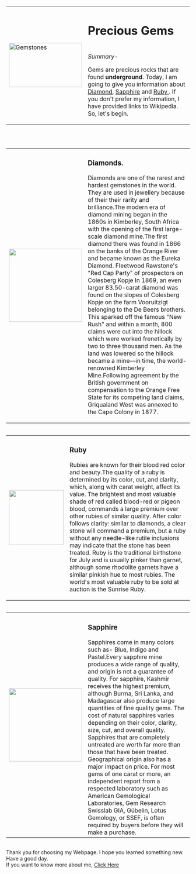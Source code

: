 <!DOCTYPE html>
<html lang="en" dir="ltr">
  <head>
    <meta charset="utf-8">
    <title>Precious Gems</title>
  </head>
  <style>

  body {
    background-color: #BCE6EB;
  }
  hr {
    background-color:white ;
    border-style: none;
  }
  </style>
<body>
<table>
<td><img src="https://external-content.duckduckgo.com/iu/?u=https%3A%2F%2Ftse2.mm.bing.net%2Fth%3Fid%3DOIP.TWYcZbHpAoKQ-8EceBE4JgHaHa%26pid%3DApi&f=1" width="200" height="121"alt="Gemstones"></td>
<td><h1>Precious Gems</h1>
<br>
<em>Summary-</em>
<p>Gems are precious rocks that are found <strong>underground</strong>. Today, I am
going to give you information about <a href="https://en.wikipedia.org/wiki/Diamond">Diamond</a>, <a href="https://en.wikipedia.org/wiki/Sapphire">Sapphire</a>
and <a href="https://en.wikipedia.org/wiki/Ruby">Ruby </a>. If you don't prefer
my information, I have provided links to Wikipedia. So, let's begin.</p> </td>
</table>
<br>
<hr size="3" noshade>
<table>
<td><img src="https://external-content.duckduckgo.com/iu/?u=https%3A%2F%2Ftse4.mm.bing.net%2Fth%3Fid%3DOIP.7Fm5jvVJCvI94kmFlI05NAHaHa%26pid%3DApi&f=1" width="200" alt=""></td>
<td><h3>Diamonds.</h3>
<p>Diamonds are one of the rarest and hardest gemstones in the world. They are used in jewellery
because of their their rarity and brilliance.The modern era of diamond mining began in the 1860s in Kimberley, South Africa with the opening of the first large-scale diamond mine.The first diamond there was found in 1866 on the banks of the Orange River and became known as the Eureka Diamond.
Fleetwood Rawstone's "Red Cap Party" of prospectors on Colesberg Kopje
In 1869, an even larger 83.50-carat diamond was found on the slopes of Colesberg Kopje on the farm Vooruitzigt belonging to the De Beers brothers. This sparked off the famous "New Rush" and within a month, 800 claims were cut into the hillock which were worked frenetically by two to three thousand men. As the land was lowered so the hillock became a mine—in time, the world-renowned Kimberley Mine.Following agreement by the British government on compensation to the Orange Free State for its competing land claims, Griqualand West was annexed to the Cape Colony in 1877.</p></td>
</table>
<hr size="3" noshade>
 <table>
<td><img src="https://external-content.duckduckgo.com/iu/?u=https%3A%2F%2Ftse4.mm.bing.net%2Fth%3Fid%3DOIP.dQVoJA700ndYbaIQjzUSjQHaHa%26pid%3DApi&f=1" width="150" alt=""> </td></img>
<td><h3>Ruby</h3>
  <p>Rubies are known for their blood red color and beauty.The quality of a ruby is
 determined by its color, cut, and clarity, which, along with carat weight, affect
its value. The brightest and most valuable shade of red called blood-red or pigeon blood,
commands a large premium over other rubies of similar quality. After color follows
clarity: similar to diamonds, a clear stone will command a premium, but a ruby
without any needle-like rutile inclusions may indicate that the stone has been treated.
Ruby is the traditional birthstone for July and is usually pinker than garnet,
although some rhodolite garnets have a similar pinkish hue to most rubies.
The world's most valuable ruby to be sold at auction is the Sunrise Ruby.</p>
</td>
</table>
<hr size="3" noshade>
<table>
<td> <img src="https://external-content.duckduckgo.com/iu/?u=https%3A%2F%2Ftse1.mm.bing.net%2Fth%3Fid%3DOIP.cWl2EF0Zab5WevVwzPppVAHaG2%26pid%3DApi&f=1" width="200" alt="">
<td><h3>Sapphire</h3>
  Sapphires come in many colors such as- Blue, Indigo and Pastel.Every sapphire
  mine produces a wide range of quality, and origin is not a guarantee of quality.
   For sapphire, Kashmir receives the highest premium, although Burma, Sri Lanka,
   and Madagascar also produce large quantities of fine quality gems.
The cost of natural sapphires varies depending on their color, clarity, size, cut,
 and overall quality. Sapphires that are completely untreated are worth far more
 than those that have been treated. Geographical origin also has a major impact
 on price. For most gems of one carat or more, an independent report from a respected
  laboratory such as American Gemological Laboratories, Gem Research Swisslab
 GIA, Gübelin, Lotus Gemology, or SSEF, is often required by buyers before
  they will make a purchase.
</td>
</table>
<hr size="3" noshade>
Thank you for choosing my Webpage. I hope you learned something new. Have a good day.
<br>
If you want to know more about me, <a href="siddewri.github.io/cv/">Click Here</a>
</body>
</html>
